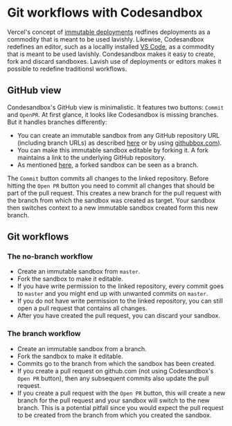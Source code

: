 # Git workflows with Codesandbox

Vercel's concept of
[immutable deployments](https://vercel.com/docs/v2/platform/deployments)
redfines deployments as a commodity that is meant to be used lavishly. Likewise,
Codesandbox redefines an editor, such as a locallly installed
[VS Code](https://code.visualstudio.com/), as a commodity that is meant to be
used lavishly. Condesandbox makes it easy to create, fork and discard sandboxes.
Lavish use of deployments or editors makes it possible to redefine traditionsl
workflows.

## GitHub view

Condesandbox's GitHub view is minimalistic. It features two buttons: `Commit`
and `OpenPR`. At first glance, it looks like Codesandbox is missing branches.
But it handles branches differently:

- You can create an immutable sandbox from any GitHub repository URL (including
  branch URLs) as described
  [here](https://codesandbox.io/docs/importing#import-from-github) or by using
  [githubbox.com](https://github.com/dferber90/githubbox)).
- You can make this immutable sandbox editable by forking it. A fork maintains a
  link to the underlying GitHub repository.
- As mentioned
  [here](https://codesandbox.io/docs/git#committing-and-opening-prs), a forked
  sandbox can be seen as a branch.

The `Commit` button commits all changes to the linked repository. Before hitting
the `Open PR` button you need to commit all changes that should be part of the
pull request. This creates a new branch for the pull request with the branch
from which the sandbox was created as target. Your sandbox then switches context
to a new immutable sandbox created form this new branch.

## Git workflows

### The no-branch workflow

- Create an immutable sandbox from `master`.
- Fork the sandbox to make it editable.
- If you have write permission to the linked repository, every commit goes to
  `master` and you might end up with unwanted commits on `master`.
- If you do not have write permission to the linked repository, you can still
  open a pull request that contains all changes.
- After you have created the pull request, you can discard your sandbox.

### The branch workflow

- Create an immutable sandbox from a branch.
- Fork the sandbox to make it editable.
- Commits go to the branch from which the sandbox has been created.
- If you create a pull request on github.com (not using Codesandbox's `Open PR`
  button), then any subsequent commits also update the pull request.
- If you create a pull request with the `Open PR` button, this will create a new
  branch for the pull request and your sandbox will switch to the new branch.
  This is a potential pitfall since you would expect the pull request to be
  created from the branch from which you created the sandbox.
